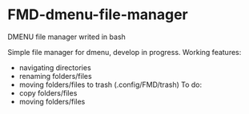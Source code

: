 # FMD-dmenu-file-manager
DMENU file manager writed in bash

Simple file manager for dmenu, develop in progress. Working features:
- navigating directories
- renaming folders/files
- moving folders/files to trash (.config/FMD/trash)
To do:
- copy folders/files
- moving folders/files
